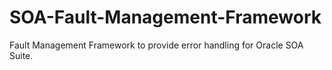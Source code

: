 # SOA-Fault-Management-Framework
Fault Management Framework to provide error handling for Oracle SOA Suite. 
